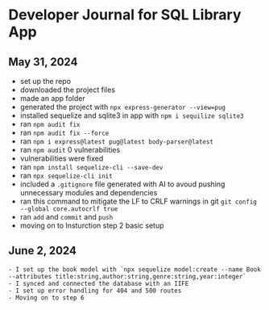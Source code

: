 # Developer Journal for SQL Library App


## May 31, 2024
- set up the repo
- downloaded the project files
- made an app folder
- generated the project with 
`npx express-generator --view=pug`
- installed sequelize and sqlite3 in app with `npm i sequilize sqlite3`
- ran `npm audit fix`
- ran `npm audit fix --force`
- ran `npm i express@latest pug@latest body-parser@latest`
- ran `npm audit` 0 vulnerabilities
- vulnerabilities were fixed
- ran `npm install sequelize-cli --save-dev`
- ran `npx sequelize-cli init`
- included a `.gitignore` file generated with AI to avoud pushing unnecessary modules and dependencies
- ran this command to mitigate the LF to CRLF warnings in git `git config --global core.autocrlf true`
- ran `add` and `commit` and `push`
- moving on to Insturction step 2 basic setup

## June 2, 2024
    - I set up the book model with `npx sequelize model:create --name Book --attributes title:string,author:string,genre:string,year:integer`
    - I synced and connected the database with an IIFE
    - I set up error handling for 404 and 500 routes
    - Moving on to step 6